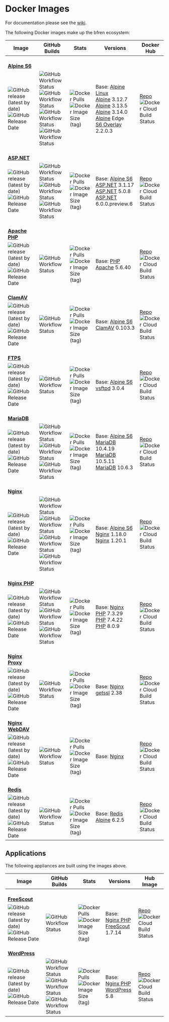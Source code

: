 # Docker Images

For documentation please see the [wiki](https://github.com/bfren/docker/wiki).

The following Docker images make up the bfren ecosystem:

| Image                                                                                                                                                                                                                 | GitHub Builds                                                                                                                                                                                                                                                                                                                                                                                                                                                                                                                                               | Stats                                                                                                                                                                                             | Versions                                                                                                                                                                                                                                                                                                                         | Docker Hub                                                                                                                                                      |
| --------------------------------------------------------------------------------------------------------------------------------------------------------------------------------------------------------------------- | ----------------------------------------------------------------------------------------------------------------------------------------------------------------------------------------------------------------------------------------------------------------------------------------------------------------------------------------------------------------------------------------------------------------------------------------------------------------------------------------------------------------------------------------------------------- | ------------------------------------------------------------------------------------------------------------------------------------------------------------------------------------------------- | -------------------------------------------------------------------------------------------------------------------------------------------------------------------------------------------------------------------------------------------------------------------------------------------------------------------------------- | --------------------------------------------------------------------------------------------------------------------------------------------------------------- |
| <br/>[**Alpine S6**](https://github.com/bfren/docker-alpine-s6)
| ![GitHub release (latest by date)](https://img.shields.io/github/v/release/bfren/docker-alpine-s6)<br/>![GitHub Release Date](https://img.shields.io/github/release-date/bencgreen/docker-alpine-s6?label=when)       | ![GitHub Workflow Status](https://img.shields.io/github/workflow/status/bfren/docker-alpine-s6/dev-alpine3_12?label=Alpine+3.12&logo=alpine)<br/>![GitHub Workflow Status](https://img.shields.io/github/workflow/status/bfren/docker-alpine-s6/dev-alpine3_13?label=Alpine+3.13)<br/>![GitHub Workflow Status](https://img.shields.io/github/workflow/status/bfren/docker-alpine-s6/dev-alpine3_13?label=Alpine+3.14)<br/>![GitHub Workflow Status](https://img.shields.io/github/workflow/status/bfren/docker-alpine-s6/dev-alpineedge?label=Alpine+Edge) | ![Docker Pulls](https://img.shields.io/docker/pulls/bfren/alpine-s6?label=pulls)<br/>![Docker Image Size (tag)](https://img.shields.io/docker/image-size/bfren/alpine-s6/latest?label=size)       | Base: [Alpine Linux](https://github.com/alpinelinux/docker-alpine)<br/>[Alpine](https://alpinelinux.org/) 3.12.7<br/>[Alpine](https://alpinelinux.org/) 3.13.5<br/>[Alpine](https://alpinelinux.org/) 3.14.0<br/>[Alpine](https://alpinelinux.org/) Edge<br/>[S6 Overlay](https://github.com/just-containers/s6-overlay) 2.2.0.3 | [Repo](https://hub.docker.com/r/bfren/alpine-s6)<br/>![Docker Cloud Build Status](https://img.shields.io/docker/cloud/build/bfren/alpine-s6?label=docker)       |
| <br/>[**ASP.NET**](https://github.com/bfren/docker-aspnet)
| ![GitHub release (latest by date)](https://img.shields.io/github/v/release/bfren/docker-aspnet)<br/>![GitHub Release Date](https://img.shields.io/github/release-date/bencgreen/docker-aspnet?label=when)             | ![GitHub Workflow Status](https://img.shields.io/github/workflow/status/bfren/docker-aspnet/dev-3_1?label=.NET+Core+3.1)<br/>![GitHub Workflow Status](https://img.shields.io/github/workflow/status/bfren/docker-aspnet/dev-5_0?label=.NET+Core+5.0)<br/>![GitHub Workflow Status](https://img.shields.io/github/workflow/status/bfren/docker-aspnet/dev-6_0?label=.NET+6.0)                                                                                                                                                                               | ![Docker Pulls](https://img.shields.io/docker/pulls/bfren/aspnet?label=pulls)<br/>![Docker Image Size (tag)](https://img.shields.io/docker/image-size/bfren/aspnet/latest?label=size)             | Base: [Alpine S6](https://github.com/bfren/docker-alpine-s6)<br/>[ASP.NET](https://dotnet.microsoft.com/apps/aspnet) 3.1.17<br/>[ASP.NET](https://dotnet.microsoft.com/apps/aspnet) 5.0.8<br/>[ASP.NET](https://dotnet.microsoft.com/apps/aspnet) 6.0.0.preview.6                                                                | [Repo](https://hub.docker.com/r/bfren/aspnet)<br/>![Docker Cloud Build Status](https://img.shields.io/docker/cloud/build/bfren/aspnet?label=docker)             |
| <br/>[**Apache PHP**](https://github.com/bfren/docker-apache-php)
| ![GitHub release (latest by date)](https://img.shields.io/github/v/release/bfren/docker-apache-php)<br/>![GitHub Release Date](https://img.shields.io/github/release-date/bencgreen/docker-apache-php?label=when)     | ![GitHub Workflow Status](https://img.shields.io/github/workflow/status/bfren/docker-apache-php/dev-5_6?label=PHP+5.6)                                                                                                                                                                                                                                                                                                                                                                                                                                      | ![Docker Pulls](https://img.shields.io/docker/pulls/bfren/apache-php?label=pulls)<br/>![Docker Image Size (tag)](https://img.shields.io/docker/image-size/bfren/apache-php/latest?label=size)     | Base: [PHP Apache](https://github.com/docker-library/php) 5.6.40                                                                                                                                                                                                                                                                 | [Repo](https://hub.docker.com/r/bfren/apache-php)<br/>![Docker Cloud Build Status](https://img.shields.io/docker/cloud/build/bfren/apache-php?label=docker)     |
| <br/>[**ClamAV**](https://github.com/bfren/docker-clamav)
| ![GitHub release (latest by date)](https://img.shields.io/github/v/release/bfren/docker-clamav)<br/>![GitHub Release Date](https://img.shields.io/github/release-date/bencgreen/docker-clamav?label=when)             | ![GitHub Workflow Status](https://img.shields.io/github/workflow/status/bfren/docker-clamav/dev)                                                                                                                                                                                                                                                                                                                                                                                                                                                            | ![Docker Pulls](https://img.shields.io/docker/pulls/bfren/clamav?label=pulls)<br/>![Docker Image Size (tag)](https://img.shields.io/docker/image-size/bfren/clamav/latest?label=size)             | Base: [Alpine S6](https://github.com/bfren/docker-alpine-s6)<br/>[ClamAV](https://www.clamav.net) 0.103.3                                                                                                                                                                                                                        | [Repo](https://hub.docker.com/r/bfren/clamav)<br/>![Docker Cloud Build Status](https://img.shields.io/docker/cloud/build/bfren/clamav?label=docker)             |
| <br/>[**FTPS**](https://github.com/bfren/docker-ftps)
| ![GitHub release (latest by date)](https://img.shields.io/github/v/release/bfren/docker-ftps)<br/>![GitHub Release Date](https://img.shields.io/github/release-date/bencgreen/docker-ftps?label=when)                 | ![GitHub Workflow Status](https://img.shields.io/github/workflow/status/bfren/docker-ftps/dev)                                                                                                                                                                                                                                                                                                                                                                                                                                                              | ![Docker Pulls](https://img.shields.io/docker/pulls/bfren/ftps?label=pulls)<br/>![Docker Image Size (tag)](https://img.shields.io/docker/image-size/bfren/ftps/latest?label=size)                 | Base: [Alpine S6](https://github.com/bfren/docker-alpine-s6)<br/>[vsftpd](https://security.appspot.com/vsftpd.html) 3.0.4                                                                                                                                                                                                        | [Repo](https://hub.docker.com/r/bfren/ftps)<br/>![Docker Cloud Build Status](https://img.shields.io/docker/cloud/build/bfren/ftps?label=docker)                 |
| <br/>[**MariaDB**](https://github.com/bfren/docker-mariadb)
| ![GitHub release (latest by date)](https://img.shields.io/github/v/release/bfren/docker-mariadb)<br/>![GitHub Release Date](https://img.shields.io/github/release-date/bencgreen/docker-mariadb?label=when)           | ![GitHub Workflow Status](https://img.shields.io/github/workflow/status/bfren/docker-mariadb/dev-10_4?label=MariaDB+10.4)<br/>![GitHub Workflow Status](https://img.shields.io/github/workflow/status/bfren/docker-mariadb/dev-10_5?label=MariaDB+10.5)<br/>![GitHub Workflow Status](https://img.shields.io/github/workflow/status/bfren/docker-mariadb/dev-10_6?label=MariaDB+10.6)                                                                                                                                                                       | ![Docker Pulls](https://img.shields.io/docker/pulls/bfren/mariadb?label=pulls)<br/>![Docker Image Size (tag)](https://img.shields.io/docker/image-size/bfren/mariadb/latest?label=size)           | Base: [Alpine S6](https://github.com/bfren/docker-alpine-s6)<br/>[MariaDB](https://mariadb.org) 10.4.19<br/>[MariaDB](https://mariadb.org) 10.5.11<br/>[MariaDB](https://mariadb.org) 10.6.3                                                                                                                                     | [Repo](https://hub.docker.com/r/bfren/mariadb)<br/>![Docker Cloud Build Status](https://img.shields.io/docker/cloud/build/bfren/mariadb?label=docker)           |
| <br/>[**Nginx**](https://github.com/bfren/docker-nginx)
| ![GitHub release (latest by date)](https://img.shields.io/github/v/release/bfren/docker-nginx)<br/>![GitHub Release Date](https://img.shields.io/github/release-date/bencgreen/docker-nginx?label=when)               | ![GitHub Workflow Status](https://img.shields.io/github/workflow/status/bfren/docker-nginx/dev-alpine3_12?label=Alpine+3.12)<br/>![GitHub Workflow Status](https://img.shields.io/github/workflow/status/bfren/docker-nginx/dev-alpine3_13?label=Alpine+3.13)<br/>![GitHub Workflow Status](https://img.shields.io/github/workflow/status/bfren/docker-nginx/dev-alpine3_14?label=Alpine+3.14)<br/>![GitHub Workflow Status](https://img.shields.io/github/workflow/status/bfren/docker-nginx/dev-alpineedge?label=Alpine+Edge)                             | ![Docker Pulls](https://img.shields.io/docker/pulls/bfren/nginx?label=pulls)<br/>![Docker Image Size (tag)](https://img.shields.io/docker/image-size/bfren/nginx/latest?label=size)               | Base: [Alpine S6](https://github.com/bfren/docker-alpine-s6)<br/>[Nginx](https://nginx.org/en/) 1.18.0<br/>[Nginx](https://nginx.org/en/) 1.20.1                                                                                                                                                                                 | [Repo](https://hub.docker.com/r/bfren/nginx)<br/>![Docker Cloud Build Status](https://img.shields.io/docker/cloud/build/bfren/nginx?label=docker)               |
| <br/>[**Nginx PHP**](https://github.com/bfren/docker-nginx-php)
| ![GitHub release (latest by date)](https://img.shields.io/github/v/release/bfren/docker-nginx-php)<br/>![GitHub Release Date](https://img.shields.io/github/release-date/bencgreen/docker-nginx-php?label=when)       | ![GitHub Workflow Status](https://img.shields.io/github/workflow/status/bfren/docker-nginx-php/dev-7_3?label=PHP+7.3)<br/>![GitHub Workflow Status](https://img.shields.io/github/workflow/status/bfren/docker-nginx-php/dev-7_4?label=PHP+7.4)<br/>![GitHub Workflow Status](https://img.shields.io/github/workflow/status/bfren/docker-nginx-php/dev-8_0?label=PHP+8.0)                                                                                                                                                                                   | ![Docker Pulls](https://img.shields.io/docker/pulls/bfren/nginx-php?label=pulls)<br/>![Docker Image Size (tag)](https://img.shields.io/docker/image-size/bfren/nginx-php/latest?label=size)       | Base: [Nginx](https://github.com/bfren/docker-nginx)<br/>[PHP](https://php.net) 7.3.29<br/>[PHP](https://php.net) 7.4.22<br/>[PHP](https://php.net) 8.0.9                                                                                                                                                                        | [Repo](https://hub.docker.com/r/bfren/nginx-php)<br/>![Docker Cloud Build Status](https://img.shields.io/docker/cloud/build/bfren/nginx-php?label=docker)       |
| <br/>[**Nginx Proxy**](https://github.com/bfren/docker-nginx-proxy)
| ![GitHub release (latest by date)](https://img.shields.io/github/v/release/bfren/docker-nginx-proxy)<br/>![GitHub Release Date](https://img.shields.io/github/release-date/bencgreen/docker-nginx-proxy?label=when)   | ![GitHub Workflow Status](https://img.shields.io/github/workflow/status/bfren/docker-nginx-proxy/dev)                                                                                                                                                                                                                                                                                                                                                                                                                                                       | ![Docker Pulls](https://img.shields.io/docker/pulls/bfren/nginx-proxy?label=pulls)<br/>![Docker Image Size (tag)](https://img.shields.io/docker/image-size/bfren/nginx-proxy/latest?label=size)   | Base: [Nginx](https://github.com/bfren/docker-nginx)<br/>[getssl](https://github.com/srvrco/getssl) 2.38                                                                                                                                                                                                                         | [Repo](https://hub.docker.com/r/bfren/nginx-proxy)<br/>![Docker Cloud Build Status](https://img.shields.io/docker/cloud/build/bfren/nginx-proxy?label=docker)   |
| <br/>[**Nginx WebDAV**](https://github.com/bfren/docker-nginx-webdav)
| ![GitHub release (latest by date)](https://img.shields.io/github/v/release/bfren/docker-nginx-webdav)<br/>![GitHub Release Date](https://img.shields.io/github/release-date/bencgreen/docker-nginx-webdav?label=when) | ![GitHub Workflow Status](https://img.shields.io/github/workflow/status/bfren/docker-nginx-webdav/dev)                                                                                                                                                                                                                                                                                                                                                                                                                                                      | ![Docker Pulls](https://img.shields.io/docker/pulls/bfren/nginx-webdav?label=pulls)<br/>![Docker Image Size (tag)](https://img.shields.io/docker/image-size/bfren/nginx-webdav/latest?label=size) | Base: [Nginx](https://github.com/bfren/docker-webdav)                                                                                                                                                                                                                                                                            | [Repo](https://hub.docker.com/r/bfren/nginx-webdav)<br/>![Docker Cloud Build Status](https://img.shields.io/docker/cloud/build/bfren/nginx-webdav?label=docker) |
| <br/>[**Redis**](https://github.com/bfren/docker-redis)
| ![GitHub release (latest by date)](https://img.shields.io/github/v/release/bfren/docker-redis)<br/>![GitHub Release Date](https://img.shields.io/github/release-date/bencgreen/docker-redis?label=when)               | ![GitHub Workflow Status](https://img.shields.io/github/workflow/status/bfren/docker-redis/dev)                                                                                                                                                                                                                                                                                                                                                                                                                                                             | ![Docker Pulls](https://img.shields.io/docker/pulls/bfren/redis?label=pulls)<br/>![Docker Image Size (tag)](https://img.shields.io/docker/image-size/bfren/redis/latest?label=size)               | Base: [Redis Alpine](https://github.com/docker-library/redis) 6.2.5                                                                                                                                                                                                                                                              | [Repo](https://hub.docker.com/r/bfren/redis)<br/>![Docker Cloud Build Status](https://img.shields.io/docker/cloud/build/bfren/redis?label=docker)               |

## Applications

The following appliances are built using the images above.

| Image                                                                                                                                                                                                           | GitHub Builds                                                                                                                                                                                                                                                                                                                                                                      | Stats                                                                                                                                                                                       | Versions                                                                                                   | Hub Image                                                                                                                                                 |
| --------------------------------------------------------------------------------------------------------------------------------------------------------------------------------------------------------------- | ---------------------------------------------------------------------------------------------------------------------------------------------------------------------------------------------------------------------------------------------------------------------------------------------------------------------------------------------------------------------------------- | ------------------------------------------------------------------------------------------------------------------------------------------------------------------------------------------- | ---------------------------------------------------------------------------------------------------------- | --------------------------------------------------------------------------------------------------------------------------------------------------------- |
| <br/>[**FreeScout**](https://github.com/bfren/docker-freescout)
| ![GitHub release (latest by date)](https://img.shields.io/github/v/release/bfren/docker-freescout)<br/>![GitHub Release Date](https://img.shields.io/github/release-date/bencgreen/docker-freescout?label=when) | ![GitHub Workflow Status](https://img.shields.io/github/workflow/status/bfren/docker-freescout/dev?label=PHP+7.4)                                                                                                                                                                                                                                                                  | ![Docker Pulls](https://img.shields.io/docker/pulls/bfren/freescout?label=pulls)<br/>![Docker Image Size (tag)](https://img.shields.io/docker/image-size/bfren/freescout/latest?label=size) | Base: [Nginx PHP](https://github.com/bfren/docker-nginx-php)<br/>[FreeScout](https://freescout.net) 1.7.14 | [Repo](https://hub.docker.com/r/bfren/freescout)<br/>![Docker Cloud Build Status](https://img.shields.io/docker/cloud/build/bfren/freescout?label=docker) |
| <br/>[**WordPress**](https://github.com/bfren/docker-wordpress)
| ![GitHub release (latest by date)](https://img.shields.io/github/v/release/bfren/docker-wordpress)<br/>![GitHub Release Date](https://img.shields.io/github/release-date/bencgreen/docker-wordpress?label=when) | ![GitHub Workflow Status](https://img.shields.io/github/workflow/status/bfren/docker-wordpress/dev-php7_3?label=PHP+7.3)<br/>![GitHub Workflow Status](https://img.shields.io/github/workflow/status/bfren/docker-wordpress/dev-php7_4?label=PHP+7.4)<br/>![GitHub Workflow Status](https://img.shields.io/github/workflow/status/bfren/docker-wordpress/dev-php8_0?label=PHP+8.0) | ![Docker Pulls](https://img.shields.io/docker/pulls/bfren/wordpress?label=pulls)<br/>![Docker Image Size (tag)](https://img.shields.io/docker/image-size/bfren/wordpress/latest?label=size) | Base: [Nginx PHP](https://github.com/bfren/docker-nginx-php)<br/>[WordPress](https://wordpress.org) 5.8    | [Repo](https://hub.docker.com/r/bfren/wordpress)<br/>![Docker Cloud Build Status](https://img.shields.io/docker/cloud/build/bfren/wordpress?label=docker) |
